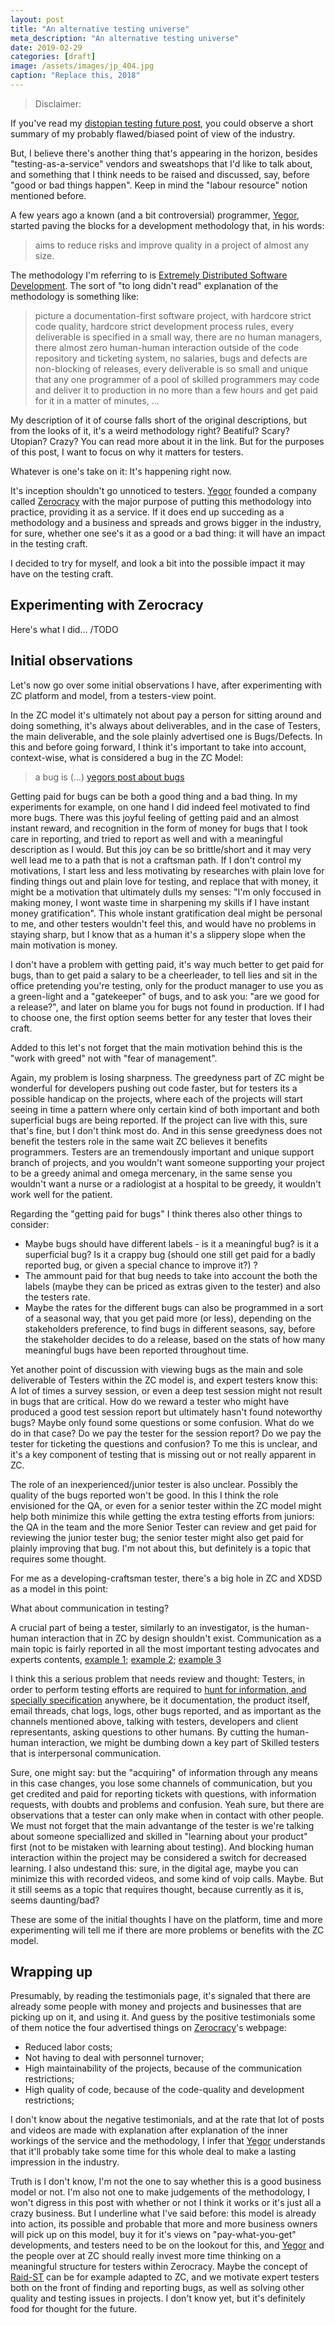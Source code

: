 ```yaml
---
layout: post
title: "An alternative testing universe"
meta_description: "An alternative testing universe"
date: 2019-02-29
categories: [draft]
image: /assets/images/jp_404.jpg
caption: "Replace this, 2018"
---
```


> Disclaimer:

If you've read my [distopian testing future post](https://filfreire.com/posts/dystopian_future), you could observe a short summary of my probably flawed/biased point of view of the industry.

But, I believe there's another thing that's appearing in the horizon, besides "testing-as-a-service" vendors and sweatshops that I'd like to talk about, and something that I think needs to be raised and discussed, say, before "good or bad things happen". Keep in mind the "labour resource" notion mentioned before.

A few years ago a known (and a bit controversial) programmer, [Yegor](https://yegor256.com), started paving the blocks for a development methodology that, in his words:

> aims to reduce risks and improve quality in a project of almost any size.

The methodology I'm referring to is [Extremely Distributed Software Development](https://www.xdsd.org/XDSD-WhitePaper.pdf). The sort of "to long didn't read" explanation of the methodology is something like:

> picture a documentation-first software project, with hardcore strict code quality, hardcore strict development process rules, every deliverable is specified in a small way, there are no human managers, there almost zero human-human interaction outside of the code repository and ticketing system, no salaries, bugs and defects are non-blocking of releases, every deliverable is so small and unique that any one programmer of a pool of skilled programmers may code and deliver it to production in no more than a few hours and get paid for it in a matter of minutes, ...

My description of it of course falls short of the original descriptions, but from the looks of it, it's a weird methodology right? Beatiful? Scary? Utopian? Crazy? You can read more about it in the link. But for the purposes of this post, I want to focus on why it matters for testers.

Whatever is one's take on it: It's happening right now.

It's inception shouldn't go unnoticed to testers. [Yegor](https://yegor256.com) founded a company called [Zerocracy](TODO) with the major purpose of putting this methodology into practice, providing it as a service. If it does end up succeding as a methodology and a business and spreads and grows bigger in the industry, for sure, whether one see's it as a good or a bad thing: it will have an impact in the testing craft.

I decided to try for myself, and look a bit into the possible impact it may have on the testing craft.

## Experimenting with Zerocracy

Here's what I did...
/TODO

## Initial observations

Let's now go over some initial observations I have, after experimenting with ZC platform and model, from a testers-view point.

In the ZC model it's ultimately not about pay a person for sitting around and doing something, it's always about deliverables, and in the case of Testers, the main deliverable, and the sole plainly advertised one is Bugs/Defects.  In this and before going forward, I think it's important to take into account, context-wise, what is considered a bug in the ZC Model:

> a bug is (...) [yegors post about bugs](TODO)

Getting paid for bugs can be both a good thing and a bad thing. In my experiments for example, on one hand I did indeed feel motivated to find more bugs. There was this joyful feeling of getting paid and an almost instant reward, and recognition in the form of money for bugs that I took care in reporting, and tried to report as well and with a meaningful description as I would. But this joy can be so brittle/short and it may very well lead me to a path that is not a craftsman path. If I don't control my motivations, I start less and less motivating by researches with plain love for finding things out and plain love for testing, and replace that with money, it might be a motivation that ultimately dulls my senses: "I'm only foccused in making money, I wont waste time in sharpening my skills if I have instant money gratification". This whole instant gratification deal might be personal to me, and other testers wouldn't feel this, and would have no problems in staying sharp, but I know that as a human it's a slippery slope when the main motivation is money.

I don't have a problem with getting paid, it's way much better to get paid for bugs, than to get paid a salary to be a cheerleader, to tell lies and sit in the office pretending you're testing, only for the product manager to use you as a green-light and a "gatekeeper" of bugs, and to ask you: "are we good for a release?", and later on blame you for bugs not found in production. If I had to choose one, the first option seems better for any tester that loves their craft.

Added to this let's not forget that the main motivation behind this is the "work with greed" not with "fear of management".

Again, my problem is losing sharpness. The greedyness part of ZC might be wonderful for developers pushing out code faster, but for testers its a possible handicap on the projects, where each of the projects will start seeing in time a pattern where only certain kind of both important and both superficial bugs are being reported. If the project can live with this, sure that's fine, but I don't think most do. And in this sense greedyness does not benefit the testers role in the same wait ZC believes it benefits programmers. Testers are an tremendously important and unique support branch of projects, and you wouldn't want someone supporting your project to be a greedy animal and omega mercenary, in the same sense you wouldn't want a nurse or a radiologist at a hospital to be greedy, it wouldn't work well for the patient.


Regarding the "getting paid for bugs" I think theres also other things to consider:
- Maybe bugs should have different labels - is it a meaningful bug? is it a superficial bug? Is it a crappy bug (should one still get paid for a badly reported bug, or given a special chance to improve it?) ?
- The ammount paid for that bug needs to take into account the both the labels (maybe they can be priced as extras given to the tester) and also the testers rate.
- Maybe the rates for the different bugs can also be programmed in a sort of a seasonal way, that you get paid more (or less), depending on the stakeholders preference, to find bugs in different seasons, say, before the stakeholder decides to do a release, based on the stats of how many meaningful bugs have been reported throughout time.


Yet another point of discussion with viewing bugs as the main and sole deliverable of Testers within the ZC model is, and expert testers know this: A lot of times a survey session, or even a deep test session might not result in bugs that are critical. How do we reward a tester who might have produced a good test session report but ultimately hasn't found noteworthy bugs? Maybe only found some questions or some confusion. What do we do in that case? Do we pay the tester for the session report? Do we pay the tester for ticketing the questions and confusion? To me this is unclear, and it's a key component of testing that is missing out or not really apparent in ZC.


The role of an inexperienced/junior tester is also unclear. Possibly the quality of the bugs reported won't be good. In this I think the role envisioned for the QA, or even for a senior tester within the ZC model might help both minimize this while getting the extra testing efforts from juniors: the QA in the team and the more Senior Tester can review and get paid for reviewing the junior tester bug; the senior tester might also get paid for plainly improving that bug. I'm not about this, but definitely is a topic that requires some thought.


For me as a developing-craftsman tester, there's a big hole in ZC and XDSD as a model in this point:

What about communication in testing?

A crucial part of being a tester, similarly to an investigator, is the human-human interaction that in ZC by design shouldn't exist. Communication as a main topic is fairly reported in all the most important testing advocates and experts contents, [example 1](TODO); [example 2](TODO); [example 3](TODO)

I think this a serious problem that needs review and thought:
Testers, in order to perform testing efforts are required to [hunt for information, and specially specification](TODO) anywhere, be it documentation, the product itself, email threads, chat logs, logs, other bugs reported, and as important as the channels mentioned above, talking with testers, developers and client representants, asking questions to other humans. By cutting the human-human interaction, we might be dumbing down a key part of Skilled testers that is interpersonal communication.

Sure, one might say: but the "acquiring" of information through any means in this case changes, you lose some channels of communication, but you get credited and paid for reporting tickets with questions, with information requests, with doubts and problems and confusion. Yeah sure, but there are observations that a tester can only make when in contact with other people. We must not forget that the main advantange of the tester is we're talking about someone speciallized and skilled in "learning about your product" first (not to be mistaken with learning about testing). And blocking human interaction within the project may be considered a switch for decreased learning. I also undestand this: sure, in the digital age, maybe you can minimize this with recorded videos, and some kind of voip calls. Maybe. But it still seems as a topic that requires thought, because currently as it is, seems daunting/bad?


These are some of the initial thoughts I have on the platform, time and more experimenting will tell me if there are more problems or benefits with the ZC model.


## Wrapping up

Presumably, by reading the testimonials page, it's signaled that there are already some people with money and projects and businesses that are picking up on it, and using it. And guess by the positive testimonials some of them notice the four advertised things on [Zerocracy]()'s webpage:

- Reduced labor costs;
- Not having to deal with personnel turnover;
- High maintainability of the projects, because of the communication restrictions;
- High quality of code, because of the code-quality and development restrictions;


I don't know about the negative testimonials, and at the rate that lot of posts and videos are made with explanation after explanation of the inner workings of the service and the methodology, I infer that [Yegor](https://yegor256.com) understands that it'll probably take some time for this whole deal to make a lasting impression in the industry.

Truth is I don't know, I'm not the one to say whether this is a good business model or not. I'm also not one to make judgements of the methodology, I won't digress in this post with whether or not I think it works or it's just all a crazy business. But I underline what I've said before: this model is already into action, its possible and probable that more and more business owners will pick up on this model, buy it for it's views on "pay-what-you-get" developments, and testers need to be on the lookout for this, and [Yegor](https://yegor256.com) and the people over at ZC should really invest more time thinking on a meaningful structure for testers within Zerocracy. Maybe the concept of [Raid-ST](TODO) can be for example adapted to ZC, and we motivate expert testers both on the front of finding and reporting bugs, as well as solving other quality and testing issues in projects. I don't know yet, but it's definitely food for thought for the future.
